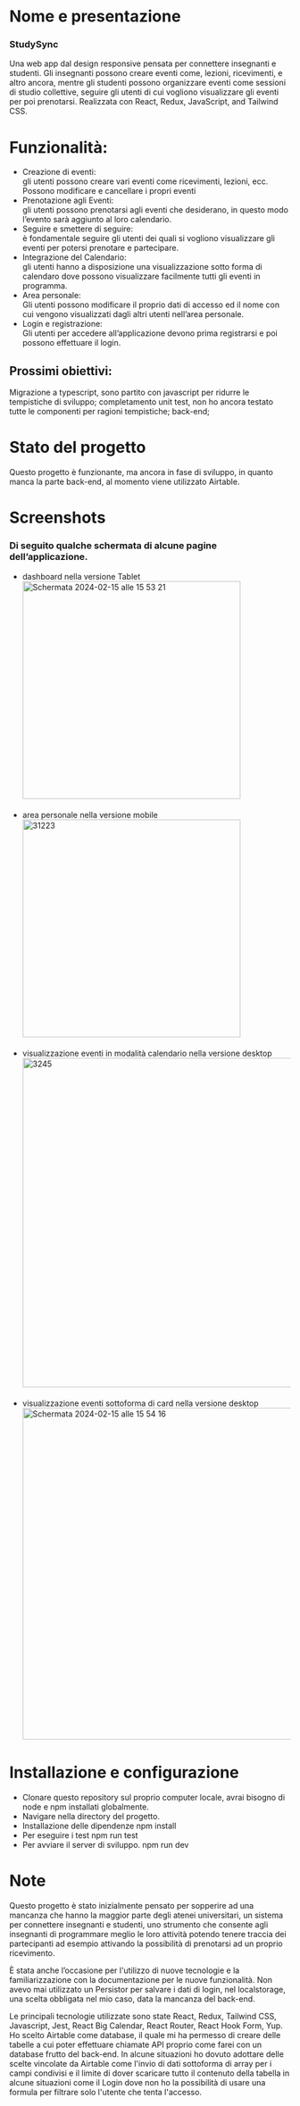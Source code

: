 <h1>Nome e presentazione</h1>

<h3>StudySync</h3>

<p>Una web app dal design responsive pensata per connettere insegnanti e studenti. Gli insegnanti possono creare eventi come, lezioni, ricevimenti, e altro ancora, mentre gli studenti possono organizzare eventi come sessioni di studio collettive, seguire gli utenti di cui vogliono visualizzare gli eventi per poi prenotarsi.
Realizzata con React, Redux, JavaScript, and Tailwind CSS.</p>

<h1>Funzionalità:</h1>
<ul>
  <li>
Creazione di eventi:<br>
gli utenti possono creare vari eventi come ricevimenti, lezioni, ecc. Possono modificare e cancellare i propri eventi
    </li>
  <li>
Prenotazione agli Eventi:<br>
gli utenti possono prenotarsi agli eventi che desiderano, in questo modo l’evento sarà aggiunto al loro calendario.
  </li>
  <li>
Seguire e smettere di seguire: <br>
è fondamentale seguire gli utenti dei quali si vogliono visualizzare gli eventi per potersi prenotare e partecipare.
    </li>
  <li>
Integrazione del Calendario: <br>
gli utenti hanno a disposizione una visualizzazione sotto forma di calendaro dove possono visualizzare facilmente tutti gli eventi in programma.
    </li>
  <li>
Area personale:<br>
Gli utenti possono modificare il proprio dati di accesso ed il nome con cui vengono visualizzati dagli altri utenti nell’area personale.
    </li>
  <li>
Login e registrazione:<br>
Gli utenti per accedere all’applicazione devono prima registrarsi e poi possono effettuare il login.
    </li>
</ul>

<h2>Prossimi obiettivi:</h2>

Migrazione a typescript, sono partito con javascript per ridurre le tempistiche di sviluppo;
completamento unit test, non ho ancora testato tutte le componenti per ragioni tempistiche;
back-end;


<h1>Stato del progetto</h1>

Questo progetto è funzionante, ma ancora in fase di sviluppo, in quanto manca la parte back-end, al momento viene utilizzato Airtable.

<h1>Screenshots</h1>
<h3>Di seguito qualche schermata di alcune pagine dell’applicazione.</h3>
<ul>
  <li>
dashboard nella versione Tablet
<br>
<img width="390" alt="Schermata 2024-02-15 alle 15 53 21" src="https://github.com/roccolena22/studysync/assets/128648624/73f28b78-9019-4a7c-9704-5ec9ad99ab23">
    </li>
<br>
  <li>
area personale nella versione mobile 
<br>
<img width="390" alt="31223" src="https://github.com/roccolena22/studysync/assets/128648624/619358ba-836f-4ba0-b7b7-ad0ad1ef2659">
    </li>
<br>
    </li>
  <li>
visualizzazione eventi in modalità calendario nella versione desktop
<br>
<img width="590" alt="3245" src="https://github.com/roccolena22/studysync/assets/128648624/43559aee-d01d-4807-998e-c49ebf9d602b">
    </li>
<br>
  <li>
visualizzazione eventi sottoforma di card nella versione desktop
<br>
<img width="594" alt="Schermata 2024-02-15 alle 15 54 16" src="https://github.com/roccolena22/studysync/assets/128648624/e296f432-57d8-4539-a874-fde3fcfe2c5d">
    </li>
</ul>

<h1>Installazione e configurazione</h1>
<ul>
  <li>
Clonare questo repository sul proprio computer locale, avrai bisogno di node e npm installati globalmente.
    </li>
  <li>
Navigare nella directory del progetto. 
</li>
  <li>
Installazione delle dipendenze
npm install 
</li>
<li>
Per eseguire i test
npm run test
</li>
<li>
Per avviare il server di sviluppo.
npm run dev 
  </li>
</ul>
<h1>Note</h1>

<p>Questo progetto è stato inizialmente pensato per sopperire ad una mancanza che hanno la maggior parte degli atenei universitari, un sistema per connettere insegnanti e studenti, uno strumento che consente agli insegnanti di programmare meglio le loro attività potendo tenere traccia dei partecipanti ad esempio attivando la possibilità di prenotarsi ad un proprio ricevimento.
</p>
<p>
È stata anche l’occasione per l'utilizzo di nuove tecnologie e la familiarizzazione con la documentazione per le nuove funzionalità.
Non avevo mai utilizzato un Persistor per salvare i dati di login, nel localstorage, una scelta obbligata nel mio caso, data la mancanza del back-end.
</p>
<p>
Le principali tecnologie utilizzate sono state React, Redux, Tailwind CSS, Javascript, Jest, React Big Calendar, React Router, React Hook Form, Yup.
​​Ho scelto Airtable come database, il quale mi ha permesso di creare delle tabelle a cui poter effettuare chiamate API proprio come farei con un database frutto del back-end. In alcune situazioni ho dovuto adottare delle scelte vincolate da Airtable come l'invio di dati sottoforma di array per i campi condivisi e il limite di dover scaricare tutto il contenuto della tabella in alcune situazioni come il Login dove non ho la possibilità di usare una formula per filtrare solo l'utente che tenta l'accesso.</p>
